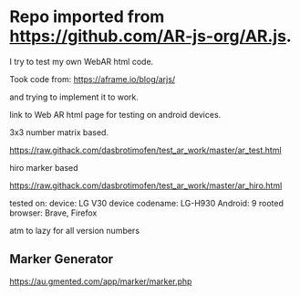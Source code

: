 # Repo imported from https://github.com/AR-js-org/AR.js.

I try to test my own WebAR html code.

Took code from:
https://aframe.io/blog/arjs/

and trying to implement it to work.


link to Web AR html page for testing on android devices.

3x3 number matrix based.

https://raw.githack.com/dasbrotimofen/test_ar_work/master/ar_test.html


hiro marker based

https://raw.githack.com/dasbrotimofen/test_ar_work/master/ar_hiro.html



tested on: 
device: LG V30
device codename: LG-H930
Android: 9 
rooted
browser: Brave, Firefox

atm to lazy for all version numbers


## Marker Generator
https://au.gmented.com/app/marker/marker.php
